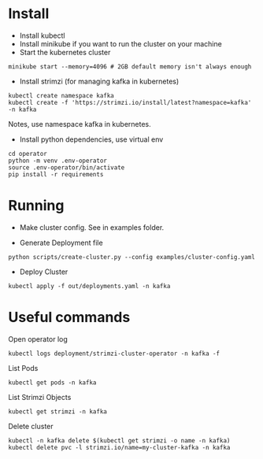 # Install

- Install kubectl
- Install minikube if you want to run the cluster on your machine
- Start the kubernetes cluster
```
minikube start --memory=4096 # 2GB default memory isn't always enough
```
- Install strimzi (for managing kafka in kubernetes)
```
kubectl create namespace kafka
kubectl create -f 'https://strimzi.io/install/latest?namespace=kafka' -n kafka
```
Notes, use namespace kafka in kubernetes.
- Install python dependencies, use virtual env
```
cd operator
python -m venv .env-operator
source .env-operator/bin/activate
pip install -r requirements
```

# Running

- Make cluster config. See in examples folder.


- Generate Deployment file
```
python scripts/create-cluster.py --config examples/cluster-config.yaml
```

- Deploy Cluster

```
kubectl apply -f out/deployments.yaml -n kafka
```

# Useful commands

Open operator log
```
kubectl logs deployment/strimzi-cluster-operator -n kafka -f
```

List Pods
```
kubectl get pods -n kafka
```

List Strimzi Objects
```
kubectl get strimzi -n kafka
```


Delete cluster
```
kubectl -n kafka delete $(kubectl get strimzi -o name -n kafka)
kubectl delete pvc -l strimzi.io/name=my-cluster-kafka -n kafka
```